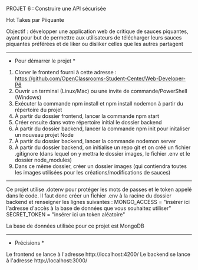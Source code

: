 
PROJET 6 : Construire une API sécurisée

Hot Takes par Piiquante

Objectif : développer une application web de critique de sauces piquantes, ayant pour but de permettre aux utilisateurs de télécharger leurs sauces piquantes préférées et de liker ou disliker celles que les autres partagent

-------------------------------------------

* Pour démarrer le projet * 

1. Cloner le frontend fourni à cette adresse : https://github.com/OpenClassrooms-Student-Center/Web-Developer-P6
2. Ouvrir un terminal (Linux/Mac) ou une invite de commande/PowerShell (Windows)
3. Exécuter la commande npm install et npm install nodemon à partir du répertoire du projet
4. À partir du dossier frontend, lancer la commande npm start
5. Créer ensuite dans votre répertoire initial le dossier backend
6. À partir du dossier backend, lancer la commande npm init pour initaliser un nouveau projet Node 
7. À partir du dossier backend, lancer la commande nodemon server
8. À partir du dossier backend, on initialise un repo git et on créé un fichier .gitignore (dans lequel on y mettra le dossier images, le fichier .env et le dossier node_modules)
9. Dans ce même dossier, créer un dossier images (qui contiendra toutes les images utilisées pour les créations/modifications de sauces)

------------------------------------------

Ce projet utilise .dotenv pour protéger les mots de passes et le token appelé dans le code. Il faut donc créer un fichier .env à la racine du dossier backend et renseigner les lignes suivantes :
MONGO_ACCESS = "insérer ici l'adresse d'accès à la base de données que vous souhaitez utiliser"
SECRET_TOKEN = "insérer ici un token aléatoire"

La base de données utilisée pour ce projet est MongoDB

------------------------------------------

* Précisions *

Le frontend se lance à l'adresse http://localhost:4200/
Le backend se lance à l'adresse http://localhost:3000/ 